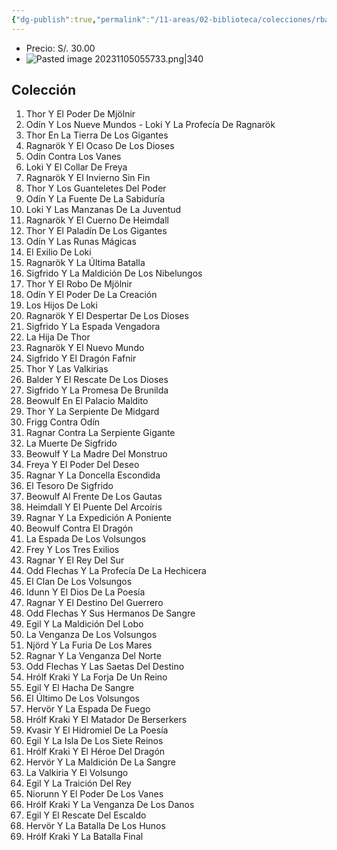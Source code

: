 ```yaml
---
{"dg-publish":true,"permalink":"/11-areas/02-biblioteca/colecciones/rba-mitos-nordicos/","noteIcon":""}
---
```


- Precio: S/. 30.00
- ![Pasted image 20231105055733.png|340](/img/user/10%20Entrada%20%F0%9F%9B%92/%F0%9F%92%BE%20Adjuntos/Pasted%20image%2020231105055733.png)
## Colección
1. Thor Y El Poder De Mjölnir
2. Odín Y Los Nueve Mundos - Loki Y La Profecía De Ragnarök
3. Thor En La Tierra De Los Gigantes
4. Ragnarök Y El Ocaso De Los Dioses
5. Odín Contra Los Vanes
6. Loki Y El Collar De Freya
7. Ragnarök Y El Invierno Sin Fin
8. Thor Y Los Guanteletes Del Poder
9. Odín Y La Fuente De La Sabiduría
10. Loki Y Las Manzanas De La Juventud
11. Ragnarök Y El Cuerno De Heimdall
12. Thor Y El Paladín De Los Gigantes
13. Odín Y Las Runas Mágicas
14. El Exilio De Loki
15. Ragnarök Y La Última Batalla
16. Sigfrido Y La Maldición De Los Nibelungos
17. Thor Y El Robo De Mjölnir
18. Odín Y El Poder De La Creación
19. Los Hijos De Loki
20. Ragnarök Y El Despertar De Los Dioses		
21. Sigfrido Y La Espada Vengadora		
22. La Hija De Thor		
23. Ragnarök Y El Nuevo Mundo		
24. Sigfrido Y El Dragón Fafnir		
25. Thor Y Las Valkirias		
26. Balder Y El Rescate De Los Dioses		
27. Sigfrido Y La Promesa De Brunilda		
28. Beowulf En El Palacio Maldito		
29. Thor Y La Serpiente De Midgard		
30. Frigg Contra Odín		
31. Ragnar Contra La Serpiente Gigante		
32. La Muerte De Sigfrido		
33. Beowulf Y La Madre Del Monstruo		
34. Freya Y El Poder Del Deseo		
35. Ragnar Y La Doncella Escondida		
36. El Tesoro De Sigfrido		
37. Beowulf Al Frente De Los Gautas		
38. Heimdall Y El Puente Del Arcoíris		
39. Ragnar Y La Expedición A Poniente		
40. Beowulf Contra El Dragón		
41. La Espada De Los Volsungos		
42. Frey Y Los Tres Exilios		
43. Ragnar Y El Rey Del Sur		
44. Odd Flechas Y La Profecía De La Hechicera		
45. El Clan De Los Volsungos		
46. Idunn Y El Dios De La Poesía		
47. Ragnar Y El Destino Del Guerrero		
48. Odd Flechas Y Sus Hermanos De Sangre		
49. Egil Y La Maldición Del Lobo		
50. La Venganza De Los Volsungos		
51. Njörd Y La Furia De Los Mares		
52. Ragnar Y La Venganza Del Norte		
53. Odd Flechas Y Las Saetas Del Destino		
54. Hrólf Kraki Y La Forja De Un Reino		
55. Egil Y El Hacha De Sangre		
56. El Último De Los Volsungos		
57. Hervör Y La Espada De Fuego		
58. Hrólf Kraki Y El Matador De Berserkers		
59. Kvasir Y El Hidromiel De La Poesía		
60. Egil Y La Isla De Los Siete Reinos		
61. Hrólf Kraki Y El Héroe Del Dragón		
62. Hervör Y La Maldición De La Sangre		
63. La Valkiria Y El Volsungo		
64. Egil Y La Traición Del Rey		
65. Niorunn Y El Poder De Los Vanes		
66. Hrólf Kraki Y La Venganza De Los Danos		
67. Egil Y El Rescate Del Escaldo		
68. Hervör Y La Batalla De Los Hunos		
69. Hrólf Kraki Y La Batalla Final		
